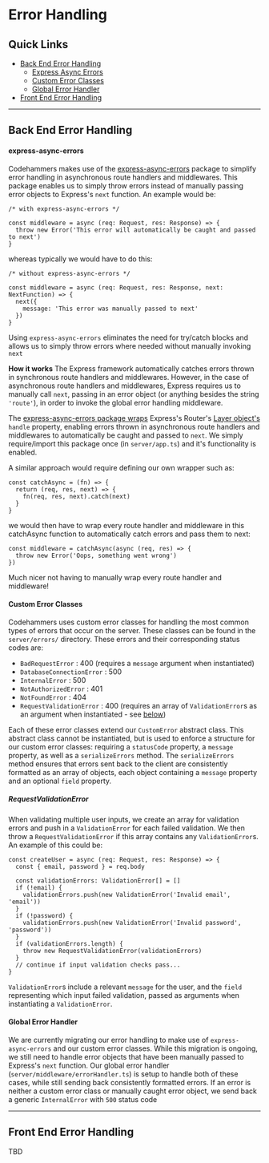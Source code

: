 # Error Handling

## Quick Links

- [Back End Error Handling](#backend)
  - [Express Async Errors](#async-errors)
  - [Custom Error Classes](#custom-errors)
  - [Global Error Handler](#global-error-handler)
- [Front End Error Handling](#frontend)

<hr>

<a id="backend"></a>

## Back End Error Handling

<a id="async-errors"></a>

#### express-async-errors

Codehammers makes use of the [express-async-errors](https://www.npmjs.com/package/express-async-errors) package to simplify error handling in asynchronous route handlers and middlewares. This package enables us to simply throw errors instead of manually passing error objects to Express's `next` function. An example would be:

```
/* with express-async-errors */

const middleware = async (req: Request, res: Response) => {
  throw new Error('This error will automatically be caught and passed to next')
}
```

whereas typically we would have to do this:

```
/* without express-async-errors */

const middleware = async (req: Request, res: Response, next: NextFunction) => {
  next({
    message: 'This error was manually passed to next'
  })
}
```

Using `express-async-errors` eliminates the need for try/catch blocks and allows us to simply throw errors where needed without manually invoking `next`

**How it works**
The Express framework automatically catches errors thrown in synchronous route handlers and middlewares. However, in the case of asynchronous route handlers and middlewares, Express requires us to manually call `next`, passing in an error object (or anything besides the string `'route'`), in order to invoke the global error handling middleware.

The [express-async-errors package wraps](https://github.com/davidbanham/express-async-errors/blob/master/index.js) Express's Router's [Layer object's](https://github.com/expressjs/express/blob/master/lib/router/layer.js) `handle` property, enabling errors thrown in asynchronous route handlers and middlewares to automatically be caught and passed to `next`. We simply require/import this package once (in `server/app.ts`) and it's functionality is enabled.

A similar approach would require defining our own wrapper such as:

```
const catchAsync = (fn) => {
  return (req, res, next) => {
    fn(req, res, next).catch(next)
  }
}
```

we would then have to wrap every route handler and middleware in this catchAsync function to automatically catch errors and pass them to next:

```
const middleware = catchAsync(async (req, res) => {
  throw new Error('Oops, something went wrong')
})
```

Much nicer not having to manually wrap every route handler and middleware!

<a id="custom-errors"></a>

#### Custom Error Classes

Codehammers uses custom error classes for handling the most common types of errors that occur on the server. These classes can be found in the `server/errors/` directory. These errors and their corresponding status codes are:

- `BadRequestError` : 400 (requires a `message` argument when instantiated)
- `DatabaseConnectionError` : 500
- `InternalError` : 500
- `NotAuthorizedError` : 401
- `NotFoundError` : 404
- `RequestValidationError` : 400 (requires an array of `ValidationError`s as an argument when instantiated - see [below](#request-validation-error))

Each of these error classes extend our `CustomError` abstract class. This abstract class cannot be instantiated, but is used to enforce a structure for our custom error classes: requiring a `statusCode` property, a `message` property, as well as a `serializeErrors` method. The `serializeErrors` method ensures that errors sent back to the client are consistently formatted as an array of objects, each object containing a `message` property and an optional `field` property.

<a href="request-validation-error"></a>

##### RequestValidationError

When validating multiple user inputs, we create an array for validation errors and push in a `ValidationError` for each failed validation. We then throw a `RequestValidationError` if this array contains any `ValidationError`s. An example of this could be:

```
const createUser = async (req: Request, res: Response) => {
  const { email, password } = req.body

  const validationErrors: ValidationError[] = []
  if (!email) {
    validationErrors.push(new ValidationError('Invalid email', 'email'))
  }
  if (!password) {
    validationErrors.push(new ValidationError('Invalid password', 'password'))
  }
  if (validationErrors.length) {
    throw new RequestValidationError(validationErrors)
  }
  // continue if input validation checks pass...
}
```

`ValidationError`s include a relevant `message` for the user, and the `field` representing which input failed validation, passed as arguments when instantiating a `ValidationError`.

<a href="global-error-handler"></a>

#### Global Error Handler

We are currently migrating our error handling to make use of `express-async-errors` and our custom error classes. While this migration is ongoing, we still need to handle error objects that have been manually passed to Express's `next` function. Our global error handler (`server/middleware/errorHandler.ts`) is setup to handle both of these cases, while still sending back consistently formatted errors. If an error is neither a custom error class or manually caught error object, we send back a generic `InternalError` with `500` status code

<hr>

<a id="frontend"></a>

## Front End Error Handling

TBD
